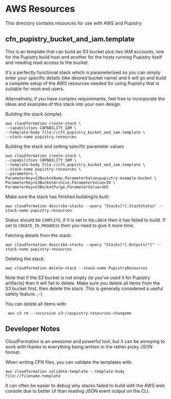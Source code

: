 # AWS Resources

This directory contains resources for use with AWS and Pupistry


## cfn_pupistry_bucket_and_iam.template

This is an template that can build an S3 bucket plus two IAM accounts, one for
the Pupistry build host and another for the hosts running Pupistry itself and
needing read access to the bucket.

It's a perfectly functional stack which is parameterised so you can simply
enter your specific details (like desired bucket name) and it will go and build
a complete setup of the AWS resources needed for using Pupistry that is
suitable for most end users.

Alternatively, if you have complex requirements, feel free to incorporate the
ideas and examples of this stack into your own design.

Building the stack (simple):

    aws cloudformation create-stack \
    --capabilities CAPABILITY_IAM \
    --template-body file://cfn_pupistry_bucket_and_iam.template \
    --stack-name pupistry-resources


Building the stack and setting specific parameter values

    aws cloudformation create-stack \
    --capabilities CAPABILITY_IAM \
    --template-body file://cfn_pupistry_bucket_and_iam.template \
    --stack-name pupistry-resources \
    --parameters \
    ParameterKey=S3BucketName,ParameterValue=pupistry-example-bucket \
    ParameterKey=S3BucketArchive,ParameterValue=30 \
    ParameterKey=S3BucketPurge,ParameterValue=365



Make sure the stack has finished building/is built:

    aws cloudformation describe-stacks --query "Stacks[*].StackStatus" --stack-name pupistry-resources

Status should be `COMPLETE`, if it is set to `ROLLBACK` then it has failed to
build. If set to `CREATE_IN_PROGRESS` then you need to give it more time.


Fetching details from the stack:

    aws cloudformation describe-stacks --query "Stacks[*].Outputs[*]" --stack-name pupistry-resources

Deleting the stack:

    aws cloudformation delete-stack --stack-name PupistryResources

Note that if the S3 bucket is not empty (ie you've used it for Pupistry
artifacts) then it will fail to delete. Make sure you delete all items from
the S3 bucket first, then delete the stack. This is generally considered a
useful safety feature. ;-)

You can delete all items with:

     aws s3 rm --recursive s3://pupistry-resources-changeme


## Developer Notes

CloudFormation is an awesome and powerful tool, but it can be annoying to
work with thanks to everything being written in the rather picky JSON format.

When writing CFN files, you can validate the templates with:

    aws cloudformation validate-template --template-body file://filename.template


It can often be easier to debug why stacks failed to build with the AWS web
console due to better UI than reading JSON event output on the CLI.


